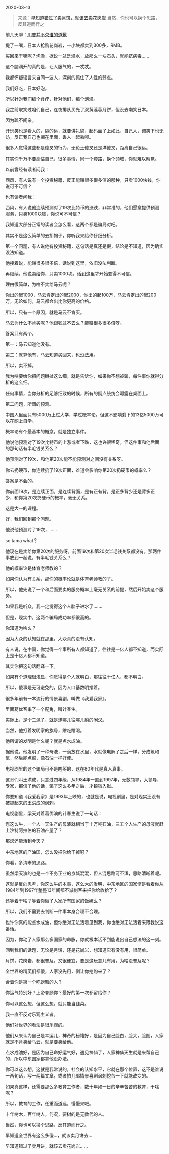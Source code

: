 2020-03-13

> 来源：[早知道错过了卖月饼，就该去卖花岗岩](http://mp.weixin.qq.com/s?__biz=MzU3NDc5Nzc0NQ==&mid=2247486928&idx=1&sn=40c4afa7a1345e950a8f4bc8c7c1d2f0&chksm=fd2daf0eca5a2618dce8522fb9a04800a56d64414ad5bb1948a1e11147b1b414e5178a02c579&scene=27#wechat_redirect)
> 当然，你也可以换个思路，反其道而行之

前几天聊：[川普并不欠谁的道歉](http://mp.weixin.qq.com/s?__biz=MzU3NDc5Nzc0NQ==&mid=2247486896&idx=2&sn=2820156e4fc522f760ff30d5e6095e15&chksm=fd2daf6eca5a26782e81fbc16fbdbafab60da17f379844d41174e66051850d372a440544c512&scene=21#wechat_redirect)

  

提了一嘴，日本人抢购花岗岩，一小块都卖到300多，RMB。

  

买回来干嘛呢？泡澡，据说一盆洗澡水，放那么一块石头，就能抗病毒......

  

这个脑洞开的真的是，让人服气的，一忒忒。

  

我都怀疑谣言来自同一波人，深刻的抓住了人性的弱点。

  

我们好吃，日本好泡。

  

所以针对我们编个食疗，针对他们，编个泡澡。

  

我之前取笑过咱们自己，连夜排队买光了双黄莲蓉月饼，但没去嘲笑日本。

  

因为疏不间亲。

  

开玩笑也是看人的，隔的远，就要讲礼貌，起码面子上如此，自己人，调笑下也无妨，反正我自己也搁在里面，丢人一起丢呗。

  

很多人觉得这些都是傻叉的行为，无论土傻叉还是洋傻叉，距离自己很远。  

  

其实你千万不要高估自己，很多事情，同一个套路，换个领域，你就难以察觉。

  

以前曾经有读者问我：

  

西风，有人说有一个投资秘籍，反正能赚很多很多倍的那种，只卖1000块钱，你说可不可信？

  

也有读者问我：

  

西风，有人说他连续预测对了19次比特币的涨跌，非常准的，他们愿意提供预测服务，只卖1000块钱，你说可不可信？

  

我知道大部分正常的读者会怎么看，这两个都是骗局对吧。

  

其实不是这么简单的去扣帽子，你听我来给你仔细分析。

  

第一个问题，有人说他有投资秘籍，这句话是真还是假，结论是不知道，因为确实没法知道。

  

他接着说，能赚很多很多倍，话说到这里，依旧没法判断。

  

再继续，他说卖给你，只卖1000块。话到这里才开始变得不可信。

  

理由很简单，为啥不卖给马云呢？

  

你出的起1000，马云肯定出的起2000，你出的起100万，马云肯定出的起200万，无论如何，马云都会出比你更高的价格。

  

所以，只有一个原因，就是马云不肯买。

  

马云为什么不肯买呢？他跟钱过不去么？能赚很多很多倍呀。

  

答案只有两个。

  

第一：马云知道他没有。

第二：就算他有，马云知道买回来，也没法用。

  

所以，卖不掉。

  

我为啥要给你把问题掰扯这么细，就是告诉你，如果你不想被骗，每件事你就得分析的这么细。

  

任何事情，当你分析的足够细致的时候，所有的疑点统统会曝露在桌面上。

  

第二问题，所谓的预测。

  

中国人里面只有5000万上过大学，学过概率论。但这不影响剩下的13亿5000万可以在网上自学。

  

概率论有个最基本的概念，就是独立事件。

  

他说他预测对了19次比特币的上涨或者下跌，这也许很稀奇，但这件事和他后面的那句话有半毛钱关系么？

  

他预测对了19次，和他第20次能不能预测对之间没有关系呀。

  

你去扔硬币，你连续扔了19次正面，难道会影响你第20次扔硬币的概率么？

  

答案是不会的。

  

你前面19次，是连续正面，是连续背面，是有正有背，是正多背少还是背多正少，和你第20次扔硬币的概率，毫无关系。

  

这是大一的课程。

  

好，我们回到那个问题。

  

他说他预测对了19次，......

  

so tama what？

  

他现在是卖给你第20次的服务呀，前面19次和第20次半毛钱关系都没有，那两件事放到一起说，有半毛钱关系么？

  

他的概率论是体育老师教的？

  

如果你认为有关系，那你的概率论就是体育老师教的了。

  

所以，他先说了一个和后面要卖的服务概率上毫无关系的前提，然后开始卖这个服务。

  

如果我是听众，我一定觉得这个人脑子进水了.......

  

但是，现实中，这两个骗局成功率都很高的。

  

你知道为啥么？

  

因为大众的认知就在那里，大众真的没有认知。

  

有人说，在中国，你觉得一个事所有人都知道了，往往是一亿人都不知道，而实际上是十亿人都不知道。

  

其实你把这句话翻译一下。

  

如果有个道理很浅显，你觉得是个人就明白，那往往十亿人，都不明白。

  

所以，傻事是无可避免的，因为人口基数明摆着。

  

很多年前有一本流行的情景喜剧，叫做《我爱我家》。

  

里面葛优客串了一个配角，叫计春生。

  

实际上，是个二混子，就是逮哪儿往哪儿躺的闲汉。

  

当然，他打着发明家的旗号，蹭吃蹭喝。

  

他所谓的发明是什么呢？就是点水成油。

  

据他说，他发明了一种母液，一滴放在水里，水就像电解了之后一样，分成氢和氧，然后能点燃，像石油一样好使。

  

电视剧里的这个骗局可不是瞎掰的，这在80年代是真人真事。

  

这哥们叫王洪成，只念过四年级，从1984年一直到1997年，无数领导，大领导，专家，都信了他的话，骗了这么多年之后，才锒铛入狱。

  

你要知道《我爱我家》是1993年上映的，也就是说，电视剧里，是对现实还没有被抓起来的王洪成的讽刺。

  

电视剧里，梁天对着葛优演的计春生说了一句话：

  

您这么牛，一个人一天生产的母液就相当于十万吨石油，三五个人生产的母液就赶上沙特阿拉伯的石油产量了？

  

那您还能活到今天？

  

中东地区的产油国，怎么没把你给干掉呀？

  

你看，多清晰的思路。

  

虽然梁天演的也是一个不务正业的京城混混，但人混思路可不浑，思路清晰着呢。

  

这就是反向思考，你这么牛的本事，这么大的发明，中东地区的国家愣是看着你从1984年到1997年整整13年间都不派刺客来把你给收拾了？

  

还等着干啥？等着你砸了人家所有国家的饭碗么？

  

所以，我们不需要去判断一件事本身合理不合理。

  

也许你真的能点水成油，但你绝对无法活着见到我，你也绝对无法活着来跟我说这番话。

  

因为，你动了人家那么多国家的命脉，你就根本活不到能说出自己想法的这一刻。

  

回到我们的话题，无论是月饼，还是花岗岩，想知道它有没有用，很简单。

  

月饼，花岗岩，都很普及，又很便宜，要是这玩意儿有用，为啥没普及呢？

  

全世界的精英们都傻，人家没先用，倒让你抢购来了？

  

合着你是第一个吃螃蟹的人？

  

你运气特别好？上帝眷顾你？最好的第一次都留给你？

  

你可以这么想，但这么想，就只能当韭菜。

  

我一直不反对乐观主义者。

  

他们对世界的看法是很乐观的。

  

他们从来认为自己是幸运儿，神奇的秘籍好，是因为自己脸白，脸大，脸圆，人家就是不肯卖给马云，就是要卖给他。

  

点水成油好，是因为自己命好运气好，遇见神仙了，人家神仙天生就是来帮自己的，所以中东国家都拿他没办法。

  

你可以这么想，这就是我常说的，社会的认知水平，它就在那个位置，这不是谁说一两句话，写一两篇文章，或者拍几部情景喜剧讽刺挖苦一下就能改变的。

  

如果真这样，还需要那么多教育工作者，数十年如一日的辛辛苦苦的教育，干啥呢？

  

所以，教育的工作，任重而道远，慢慢来吧。

  

十年树木，百年树人，何况，要树的是无数代的人。

  

当然，你也可以换个思路，反其道而行之。

  

早知道全世界有这么多傻...，就该卖月饼去...

  

早知道错过了卖月饼，就该去卖花岗岩......

